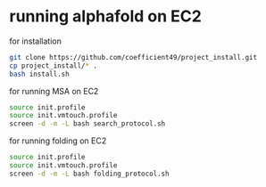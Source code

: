 # running alphafold on EC2


for installation
```bash
git clone https://github.com/coefficient49/project_install.git
cp project_install/* .
bash install.sh
```

for running MSA on EC2
```bash
source init.profile
source init.vmtouch.profile
screen -d -m -L bash search_protocol.sh
```

for running folding on EC2
```bash
source init.profile
source init.vmtouch.profile
screen -d -m -L bash folding_protocol.sh
```






